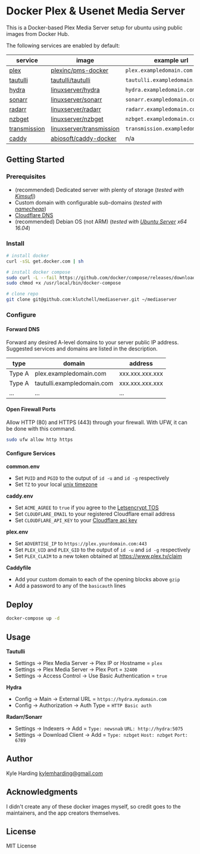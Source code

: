 # Docker Plex & Usenet Media Server #

This is a Docker-based Plex Media Server setup for ubuntu using public images from Docker Hub.

The following services are enabled by default:

|service|image|example url|
|---|---|---|
|[plex](plex.tv)|[plexinc/pms-docker](https://hub.docker.com/r/plexinc/pms-docker/)|`plex.exampledomain.com`|
|[tautulli](http://tautulli.com/)|[tautulli/tautulli](https://hub.docker.com/r/tautulli/tautulli/)|`tautulli.exampledomain.com`|
|[hydra](github.com/theotherp/nzbhydra)|[linuxserver/hydra](https://hub.docker.com/r/linuxserver/hydra/)|`hydra.exampledomain.com`|
|[sonarr](sonarr.tv)|[linuxserver/sonarr](https://hub.docker.com/r/linuxserver/sonarr/)|`sonarr.exampledomain.com`|
|[radarr](radarr.video)|[linuxserver/radarr](https://hub.docker.com/r/linuxserver/radarr/)|`radarr.exampledomain.com`|
|[nzbget](nzbget.net)|[linuxserver/nzbget](https://hub.docker.com/r/linuxserver/nzbget/)|`nzbget.exampledomain.com`|
|[transmission](transmissionbt.com)|[linuxserver/transmission](https://hub.docker.com/r/linuxserver/transmission/)|`transmission.exampledomain.com`|
|[caddy](https://caddyserver.com/)|[abiosoft/caddy-docker](https://hub.docker.com/r/abiosoft/caddy/)|n/a|

## Getting Started

### Prerequisites

* (recommended) Dedicated server with plenty of storage
(_tested with [Kimsufi](https://www.kimsufi.com/ca/en/servers.xml)_)
* Custom domain with configurable sub-domains
(_tested with [namecheap](https://www.namecheap.com/)_)
* [Cloudflare DNS](https://www.cloudflare.com/)
* (recommended) Debian OS (not ARM)
(_tested with [Ubuntu Server](https://www.ubuntu.com/download/server) x64 16.04_)

### Install

```bash
# install docker
curl -sSL get.docker.com | sh

# install docker compose
sudo curl -L --fail https://github.com/docker/compose/releases/download/1.21.2/run.sh -o /usr/local/bin/docker-compose
sudo chmod +x /usr/local/bin/docker-compose

# clone repo
git clone git@github.com:klutchell/mediaserver.git ~/mediaserver
```

### Configure

#### Forward DNS

Forward any desired A-level domains to your server public IP address. Suggested services
and domains are listed in the description.

|type|domain|address|
|---|---|---|
|Type A|plex.exampledomain.com|xxx.xxx.xxx.xxx|
|Type A|tautulli.exampledomain.com|xxx.xxx.xxx.xxx|
|...|...|...|

#### Open Firewall Ports

Allow HTTP (80) and HTTPS (443) through your firewall. With UFW, it can be done with
this command.

```bash
sudo ufw allow http https
```

#### Configure Services

**common.env**
* Set `PUID` and `PGID` to the output of `id -u` and `id -g` respectively
* Set `TZ` to your local [unix timezone](https://en.wikipedia.org/wiki/List_of_tz_database_time_zones)

**caddy.env**
* Set `ACME_AGREE` to `true` if you agree to the [Letsencrypt TOS](https://docs.google.com/viewer?url=https%3A%2F%2Fletsencrypt.org%2Fdocuments%2F2017.11.15-LE-SA-v1.2.pdf&pdf=true)
* Set `CLOUDFLARE_EMAIL` to your registered Cloudflare email address
* Set `CLOUDFLARE_API_KEY` to your [Cloudflare api key](https://support.cloudflare.com/hc/en-us/articles/200167836-Where-do-I-find-my-Cloudflare-API-key-)

**plex.env**
* Set `ADVERTISE_IP` to `https://plex.yourdomain.com:443`
* Set `PLEX_UID` and `PLEX_GID` to the output of `id -u` and `id -g` respectively
* Set `PLEX_CLAIM` to a new token obtained at https://www.plex.tv/claim

**Caddyfile**
* Add your custom domain to each of the opening blocks above `gzip`
* Add a password to any of the `basicauth` lines

## Deploy

```bash
docker-compose up -d
```

## Usage

**Tautulli**
* Settings -> Plex Media Server -> Plex IP or Hostname = `plex`
* Settings -> Plex Media Server -> Plex Port = `32400`
* Settings -> Access Control -> Use Basic Authentication = `true`

**Hydra**
* Config -> Main -> External URL = `https://hydra.mydomain.com`
* Config -> Authorization -> Auth Type = `HTTP Basic auth`

**Radarr/Sonarr**
* Settings -> Indexers -> Add = `Type: newsnab` `URL: http://hydra:5075`
* Settings -> Download Client -> Add = `Type: nzbget` `Host: nzbget` `Port: 6789`

## Author

Kyle Harding <kylemharding@gmail.com>

## Acknowledgments

I didn't create any of these docker images myself, so credit goes to the
maintainers, and the app creators themselves.

## License

MIT License